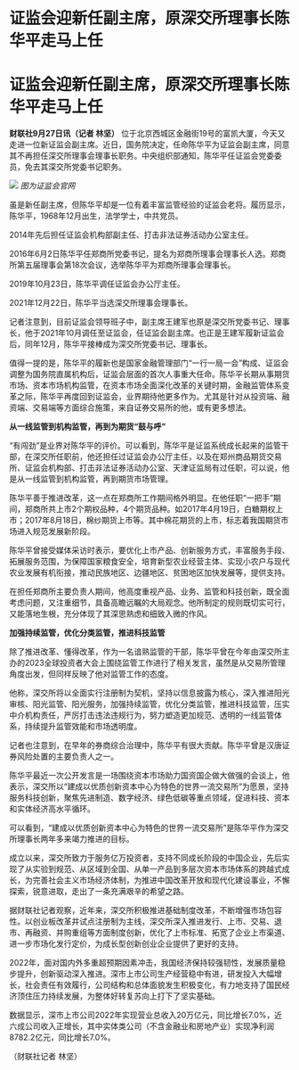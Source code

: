 # 证监会迎新任副主席，原深交所理事长陈华平走马上任

# 证监会迎新任副主席，原深交所理事长陈华平走马上任

**财联社9月27日讯（记者 林坚）**
位于北京西城区金融街19号的富凯大厦，今天又走进一位新证监会副主席。近日，国务院决定，任命陈华平为证监会副主席，同意其不再担任深交所理事会理事长职务。中央组织部通知，陈华平任证监会党委委员，免去其深交所党委书记职务。

![](https://inews.gtimg.com/om_bt/OLs5hGyhT2sLCDWvGhO4O211hOoI18sfUtLvv0-vNLEx8AA/1000)
_图为证监会官网_

虽是新任副主席，但陈华平却是一位有着丰富监管经验的证监会老将。履历显示，陈华平，1968年12月出生，法学学士，中共党员。

2014年先后担任证监会机构部副主任、打击非法证券活动办公室主任。

2016年6月2日陈华平任郑商所党委书记，提名为郑商所理事会理事长人选。郑商所第五届理事会第18次会议，选举陈华平为郑商所理事会理事长。

2019年10月23日，陈华平调任证监会办公厅主任。

2021年12月22日，陈华平当选深交所理事会理事长。

记者注意到，目前证监会领导班子中，副主席王建军也原是深交所党委书记、理事长，他于2021年10月调任至证监会，任证监会副主席。也正是王建军履新证监会后，同年12月，陈华平接棒成为深交所党委书记、理事长。

值得一提的是，陈华平的履新也是国家金融管理部门“一行一局一会”构成、证监会调整为国务院直属机构后，证监会层面的首次人事重大任命。陈华平长期从事期货市场、资本市场机构监管，在资本市场全面深化改革的关键时期，金融监管体系变革之际，陈华平再度回到证监会，业界期待他更多作为。尤其是针对从投资端、融资端、交易端等方面综合施策，来自证券交易所的他，或有更多想法。

**从一线监管到机构监管，再到为期货“鼓与呼”**

“有闯劲”是业界对陈华平的评价。可以看到，陈华平是证监系统成长起来的监管干部，在深交所任职前，他还担任过证监会办公厅主任，以及在郑州商品期货交易所、证监会机构部、打击非法证券活动办公室、天津证监局有过任职，可以说，他是从一线监管到机构监管，再到期货市场管理。

陈华平善于推进改革，这一点在郑商所工作期间格外明显。在他任职“一把手”期间，郑商所共上市2个期权品种，4个期货品种。如2017年4月19日，白糖期权上市；2017年8月18日，棉纱期货上市等。其中棉花期货的上市，标志着我国期货市场进入规范发展新阶段。

陈华平曾接受媒体采访时表示，要优化上市产品、创新服务方式，丰富服务手段、拓展服务范围，为保障国家粮食安全，培育新型农业经营主体、实现小农户与现代农业发展有机衔接，推动民族地区、边疆地区、贫困地区加快发展等，提供支持。

在担任郑商所主要负责人期间，他高度重视产品、业务、监管和科技创新，既全面考虑问题，又注重细节，具备高瞻远瞩的大局观念。他所制定的规则既切实可行，又能落地生根，充分体现了其深思熟虑和细致入微的作风。

**加强持续监管，优化分类监管，推进科技监管**

除了推进改革、懂得改革，作为一名谙熟监管的干部，陈华平曾在今年由深交所主办的2023全球投资者大会上围绕监管工作进行了相关发言，虽然是从交易所管理角度出发，但同样反映了他对监管工作的态度。

他称，深交所将以全面实行注册制为契机，坚持以信息披露为核心，深入推进阳光审核、阳光监管、阳光服务，加强持续监管，优化分类监管，推进科技监管，压实中介机构责任，严厉打击违法违规行为，努力塑造更加规范、透明的一线监管体系，持续提升监管效能和市场透明度。

记者也注意到，在早年的券商综合治理中，陈华平有很大贡献。陈华平曾是汉唐证券风险处置的主要负责人之一。

陈华平最近一次公开发言是一场围绕资本市场助力国资国企做大做强的会谈上，他表示，深交所以“建成以优质创新资本中心为特色的世界一流交易所”为愿景，坚持服务科技创新，聚焦先进制造、数字经济、绿色低碳等重点领域，促进科技、资本和实体经济高水平循环。

可以看到，“建成以优质创新资本中心为特色的世界一流交易所”是陈华平作为深交所理事长两年多来竭力推进的目标。

成立以来，深交所致力于服务亿万投资者，支持不同成长阶段的中国企业，先后实现了从实验到规范、从区域到全国、从单一产品到多层次资本市场体系的跨越式成长，为完善社会主义市场经济体制，为推进中国改革开放和现代化建设事业，不懈探索，锐意进取，走出了一条充满艰辛的希望之路。

据财联社记者观察，近年来，深交所积极推进基础制度改革，不断增强市场包容性。以创业板改革并试点注册制为主线，深交所深入推进发行、上市、交易、退市、再融资、并购重组等方面制度创新，优化了上市标准、拓宽了企业上市渠道、进一步市场化发行定价，为成长型创新创业企业提供了更好的支持。

2022年，面对国内外多重超预期因素冲击，我国经济保持较强韧性，发展质量稳步提升，创新驱动深入推进。深市上市公司生产经营稳中有进，研发投入大幅增长，社会责任有效履行，公司结构和总体面貌发生积极变化，有力地支持了国民经济顶住压力持续发展，为整体好转复苏向上打下了坚实基础。

数据显示，深市上市公司2022年实现营业总收入20万亿元，同比增长7.0%，近六成公司收入正增长，其中实体类公司（不含金融业和房地产业）实现净利润8782.2亿元，同比增长7.0%。

（财联社记者 林坚）

